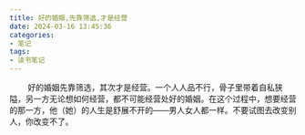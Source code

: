 ```yaml
---
title: 好的婚姻,先靠筛选,才是经营
date: 2024-03-16 13:45:36
categories: 
- 笔记 
tags:
- 读书笔记
---
```


&ensp;&ensp;&ensp;&ensp; 好的婚姻先靠筛选，其次才是经营。一个人人品不行，骨子里带着自私狭隘，另一方无论想如何经营，都不可能经营处好的婚姻。在这个过程中，想要经营的那一方，他（她）的人生是舒展不开的——男人女人都一样。不要试图去改变别人，你改变不了。